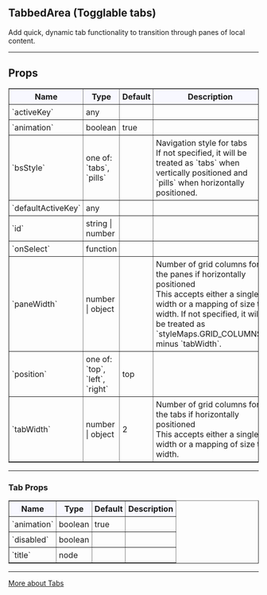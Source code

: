 ## TabbedArea  (Togglable tabs)

Add quick, dynamic tab functionality to transition through panes of local content.


---

## Props

<table border = "1" style="width: 100%"}>
 <thead style = "background-color: GhostWhite">
 <tr>
  <th style="padding:5px">Name</th>
  <th style="padding:5px">Type</th>
  <th style="padding:5px">Default</th>
  <th style="padding:5px">Description</th>
 </tr>
 </thead>
 <tbody>
  <tr>
   <td style="padding:5px"><span>`activeKey`</span><span> </span></td>
   <td style="padding:5px"><div>any</div></td>
   <td style="padding:5px"><div></div></td>
   <td style="padding:5px"><div></div></td>
  </tr>
  <tr>
   <td style="padding:5px"><span>`animation`</span><span> </span></td>
   <td style="padding:5px"><div>boolean</div></td>
   <td style="padding:5px"><div>true</div></td>
   <td style="padding:5px"><div></div></td>
  </tr>
  <tr>
   <td style="padding:5px"><span>`bsStyle`</span><span> </span></td>
   <td style="padding:5px"><div>one of: `tabs`, `pills`</div></td>
   <td style="padding:5px"><div></div></td>
   <td style="padding:5px"><div>Navigation style for tabs <br> If not specified, it will be treated as `tabs` when vertically positioned and `pills` when horizontally positioned.</div></td>
  </tr>
  <tr>
   <td style="padding:5px"><span>`defaultActiveKey`</span><span> </span></td>
   <td style="padding:5px"><div>any</div></td>
   <td style="padding:5px"><div></div></td>
   <td style="padding:5px"><div></div></td>
  </tr>
  
  <tr>
   <td style="padding:5px"><span>`id`</span><span> </span></td>
   <td style="padding:5px"><div>string | number</div></td>
   <td style="padding:5px"><div></div></td>
   <td style="padding:5px"><div></div></td>
  </tr>
  <tr>
   <td style="padding:5px"><span>`onSelect`</span><span> </span></td>
   <td style="padding:5px"><div>function</div></td>
   <td style="padding:5px"><div></div></td>
   <td style="padding:5px"><div></div></td>
  </tr>
  <tr>
   <td style="padding:5px"><span>`paneWidth`</span><span> </span></td>
   <td style="padding:5px"><div>number | object</div></td>
   <td style="padding:5px"><div></div></td>
   <td style="padding:5px"><div>Number of grid columns for the panes if horizontally positioned <br>This accepts either a single width or a mapping of size to width. 
   If not specified, it will be treated as `styleMaps.GRID_COLUMNS` minus `tabWidth`.</div></td>
  </tr>
  
  <tr>
   <td style="padding:5px"><span>`position`</span><span> </span></td>
   <td style="padding:5px"><div>one of: `top`, `left`, `right`</div></td>
   <td style="padding:5px"><div>top</div></td>
   <td style="padding:5px"><div></div></td>
  </tr>
  <tr>
   <td style="padding:5px"><span>`tabWidth`</span><span> </span></td>
   <td style="padding:5px"><div>number | object</div></td>
   <td style="padding:5px"><div>2</div></td>
   <td style="padding:5px"><div>Number of grid columns for the tabs if horizontally positioned <br>This accepts either a single width or a mapping of size to width.</div></td>
  </tr>
 </tbody>
</table>

---

### Tab Props

<table border = "1" style="width: 100%"}>
 <thead style = "background-color: GhostWhite">
 <tr>
  <th style="padding:5px">Name</th>
  <th style="padding:5px">Type</th>
  <th style="padding:5px">Default</th>
  <th style="padding:5px">Description</th>
 </tr>
 </thead>
 <tbody>
  <tr>
   <td style="padding:5px"><span>`animation`</span><span> </span></td>
   <td style="padding:5px"><div>boolean</div></td>
   <td style="padding:5px"><div>true</div></td>
   <td style="padding:5px"><div></div></td>
  </tr>
  <tr>
   <td style="padding:5px"><span>`disabled`</span><span> </span></td>
   <td style="padding:5px"><div>boolean</div></td>
   <td style="padding:5px"><div></div></td>
   <td style="padding:5px"><div></div></td>
  </tr>
  <tr>
   <td style="padding:5px"><span>`title`</span><span> </span></td>
   <td style="padding:5px"><div>node</div></td>
   <td style="padding:5px"><div></div></td>
   <td style="padding:5px"><div></div></td>
  </tr>
 </tbody>
</table>

---

<a href="http://react-bootstrap.github.io/components.html#tabs" target="_blank">More about Tabs</a>